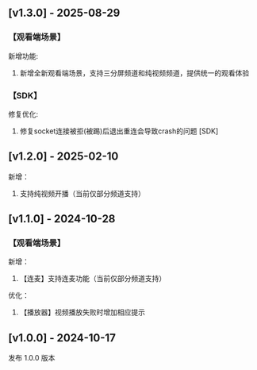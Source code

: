 ## [v1.3.0] - 2025-08-29

### 【观看端场景】

新增功能:

1. 新增全新观看端场景，支持三分屏频道和纯视频频道，提供统一的观看体验

### 【SDK】

修复优化:

1. 修复socket连接被拒(被踢)后退出重连会导致crash的问题 [SDK]

## [v1.2.0] - 2025-02-10

新增：

1. 支持纯视频开播（当前仅部分频道支持）

## [v1.1.0] - 2024-10-28

### 【观看端场景】

新增：

1. 【连麦】支持连麦功能（当前仅部分频道支持）

优化：

1. 【播放器】视频播放失败时增加相应提示

## [v1.0.0] - 2024-10-17

发布 1.0.0 版本
